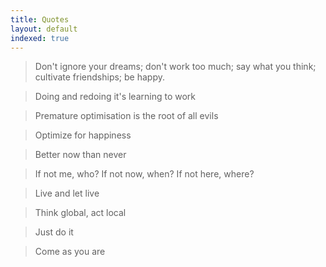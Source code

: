 ```yaml
---
title: Quotes
layout: default
indexed: true
---
```


> Don't ignore your dreams; don't work too much; say what you think; cultivate friendships; be happy.

> Doing and redoing it's learning to work

> Premature optimisation is the root of all evils

> Optimize for happiness

> Better now than never

> If not me, who? If not now, when? If not here, where?

> Live and let live

> Think global, act local

> Just do it

> Come as you are
